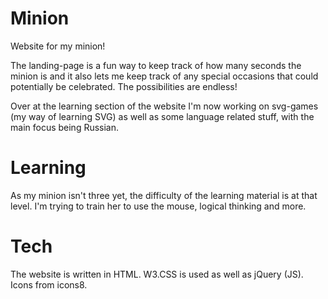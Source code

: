 # Minion
Website for my minion!

The landing-page is a fun way to keep track of how many seconds the minion is and it also lets me keep track of any special occasions that could potentially be celebrated. The possibilities are endless!

Over at the learning section of the website I'm now working on svg-games (my way of learning SVG) as well as some language related stuff, with the main focus being Russian.

# Learning
As my minion isn't three yet, the difficulty of the learning material is at that level. I'm trying to train her to use the mouse, logical thinking and more.

# Tech
The website is written in HTML. W3.CSS is used as well as jQuery (JS). Icons from icons8.
